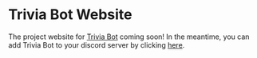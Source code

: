 # Trivia Bot Website

The project website for [Trivia Bot](https://github.com/elenirotsides/Trivia-Bot) coming soon! In the meantime, you can add Trivia Bot to your discord server by clicking [here](https://discord.com/api/oauth2/authorize?client_id=831974682709721099&permissions=161856&scope=bot).
